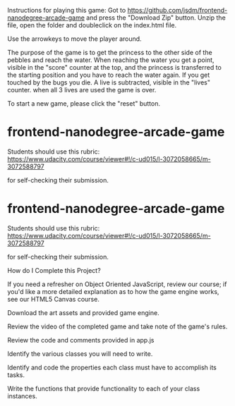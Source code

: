 Instructions for playing this game:
Got to https://github.com/jsdm/frontend-nanodegree-arcade-game and press the "Download Zip" button. Unzip the file, open the folder and doubleclick on the index.html file.

Use the arrowkeys to move the player around.

The purpose of the game is to get the princess to the other side of the pebbles and reach the water. When reaching the water you get a point, visible in the "score" counter at the top, and the princess is transferred to the starting position and you have to reach the water again. If you get touched by the bugs you die. A live is subtracted, visible in the "lives" counter. when all 3 lives are used the game is over.

To start a new game, please click the "reset" button.

frontend-nanodegree-arcade-game
===============================

Students should use this rubric: https://www.udacity.com/course/viewer#!/c-ud015/l-3072058665/m-3072588797

for self-checking their submission.


frontend-nanodegree-arcade-game
===============================

Students should use this rubric: https://www.udacity.com/course/viewer#!/c-ud015/l-3072058665/m-3072588797

for self-checking their submission.






How do I Complete this Project?

If you need a refresher on Object Oriented JavaScript, review our course; if you'd like a more detailed explanation as to how the game engine works, see our HTML5 Canvas course.

Download the art assets and provided game engine.

Review the video of the completed game and take note of the game's rules.

Review the code and comments provided in app.js

Identify the various classes you will need to write.

Identify and code the properties each class must have to accomplish its tasks.

Write the functions that provide functionality to each of your class instances.